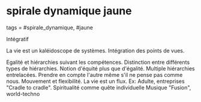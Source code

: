 # spirale dynamique jaune
tags = #spirale_dynamique, #jaune

Intégratif

La vie est un kaléidoscope de systèmes. Intégration des points de vues.

Egalité et hiérarchies suivant les compétences. Distinction entre différents types de hiérarchies. Notion d'équité plus que d'égalité.
Multiple hiérarchies entrelacées.
Prendre en compte l'autre même s'il ne pense pas comme nous. Mouvement et flexibilité. La vie est un flux.
Ex: Adulte, entreprises "Cradle to cradle". Spiritualité comme quête individuelle
Musique "Fusion", world-techno


